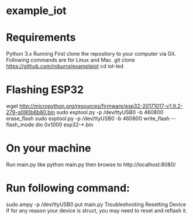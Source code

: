 # example_iot
# Requirements
Python 3.x
Running
First clone the repository to your computer via Git. Following commands are for Linux and Mac.
git clone https://github.com/roburrq/exampleiot
cd iot-led

# Flashing ESP32

wget http://micropython.org/resources/firmware/esp32-20171017-v1.9.2-279-g090b6b80.bin
sudo esptool.py -p /dev/ttyUSB0 -b 460800 erase_flash
sudo esptool.py -p /dev/ttyUSB0 -b 460800 write_flash --flash_mode dio 0x1000 esp32-*.bin


# On your machine
Run main.py like
python main.py
then browse to http://localhost:8080/

# Run following command:
sudo ampy -p /dev/ttyUSB0 put main.py 
Troubleshooting
Resetting Device
If for any reason your device is struct, you may need to reset and reflash it.
